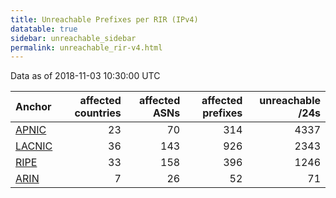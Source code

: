 ```yaml
---
title: Unreachable Prefixes per RIR (IPv4)
datatable: true
sidebar: unreachable_sidebar
permalink: unreachable_rir-v4.html
---
```


Data as of 2018-11-03 10:30:00 UTC


<div class="datatable-begin"></div>

| Anchor                                         |   affected countries |   affected ASNs |   affected prefixes |   unreachable /24s |
|:-----------------------------------------------|---------------------:|----------------:|--------------------:|-------------------:|
| [APNIC](unreachable_APNIC_RPKI_Root-v4.html)   |                   23 |              70 |                 314 |               4337 |
| [LACNIC](unreachable_LACNIC_RPKI_Root-v4.html) |                   36 |             143 |                 926 |               2343 |
| [RIPE](unreachable_RIPE_NCC_RPKI_Root-v4.html) |                   33 |             158 |                 396 |               1246 |
| [ARIN](unreachable_ARIN-v4.html)               |                    7 |              26 |                  52 |                 71 |

<div class="datatable-end"></div>
